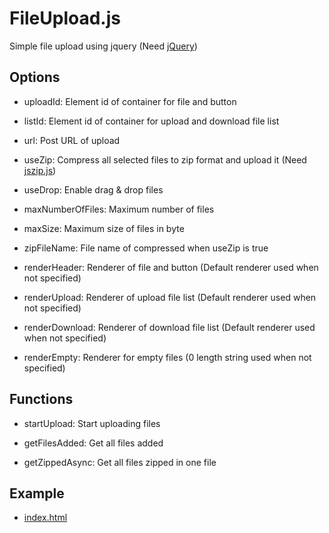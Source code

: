 # FileUpload.js

Simple file upload using jquery (Need [jQuery](https://jquery.com/))

## Options

- uploadId: Element id of container for file and button

- listId: Element id of container for upload and download file list

- url: Post URL of upload

- useZip: Compress all selected files to zip format and upload it (Need [jszip.js](https://stuk.github.io/jszip/))
- useDrop: Enable drag & drop files
- maxNumberOfFiles: Maximum number of files

- maxSize: Maximum size of files in byte

- zipFileName: File name of compressed when useZip is true

- renderHeader: Renderer of file and button (Default renderer used when not specified)
- renderUpload: Renderer of upload file list (Default renderer used when not specified)

- renderDownload: Renderer of download file list (Default renderer used when not specified)
- renderEmpty: Renderer for empty files (0 length string used when not specified)

## Functions

- startUpload: Start uploading files

- getFilesAdded: Get all files added

- getZippedAsync: Get all files zipped in one file

## Example

- [index.html](routes/index.html)
